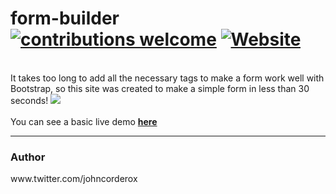 # form-builder [![contributions welcome](https://img.shields.io/badge/contributions-welcome-brightgreen.svg?style=flat)](https://github.com/Amanguchi/form-builder/releases) [![Website](https://img.shields.io/website-up-down-green-red/http/shields.io.svg?maxAge=2592000)](https://amanguchi.github.io/form-builder)
<br>
It takes too long to add all the necessary tags to make a form work well with Bootstrap, so this site was created to make a
simple form in less than 30 seconds!
<a href="http://tinypic.com?ref=10xt5pl" target="_blank"><img src="http://i65.tinypic.com/10xt5pl.jpg" border="0"></a><br>
<br>
You can see a basic live demo <a href="https://amanguchi.github.io/form-builder/" rel="nofollow">  <b>here </b></a>
<hr>
<h3>Author</h3>
www.twitter.com/johncorderox
